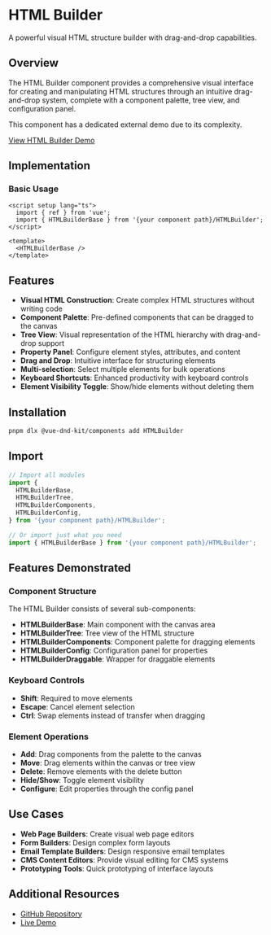 # HTML Builder

A powerful visual HTML structure builder with drag-and-drop capabilities.

<script setup>
// No example import as we link to external demo
</script>

## Overview

The HTML Builder component provides a comprehensive visual interface for creating and manipulating HTML structures through an intuitive drag-and-drop system, complete with a component palette, tree view, and configuration panel.

<div class="example-placeholder">
  <p>This component has a dedicated external demo due to its complexity.</p>
  <p><a href="https://zizigy.github.io/html-builder/" target="_blank">View HTML Builder Demo</a></p>
</div>

## Implementation

### Basic Usage

```vue
<script setup lang="ts">
  import { ref } from 'vue';
  import { HTMLBuilderBase } from '{your component path}/HTMLBuilder';
</script>

<template>
  <HTMLBuilderBase />
</template>
```

## Features

- **Visual HTML Construction**: Create complex HTML structures without writing code
- **Component Palette**: Pre-defined components that can be dragged to the canvas
- **Tree View**: Visual representation of the HTML hierarchy with drag-and-drop support
- **Property Panel**: Configure element styles, attributes, and content
- **Drag and Drop**: Intuitive interface for structuring elements
- **Multi-selection**: Select multiple elements for bulk operations
- **Keyboard Shortcuts**: Enhanced productivity with keyboard controls
- **Element Visibility Toggle**: Show/hide elements without deleting them

## Installation

```bash
pnpm dlx @vue-dnd-kit/components add HTMLBuilder
```

## Import

```ts
// Import all modules
import {
  HTMLBuilderBase,
  HTMLBuilderTree,
  HTMLBuilderComponents,
  HTMLBuilderConfig,
} from '{your component path}/HTMLBuilder';

// Or import just what you need
import { HTMLBuilderBase } from '{your component path}/HTMLBuilder';
```

## Features Demonstrated

### Component Structure

The HTML Builder consists of several sub-components:

- **HTMLBuilderBase**: Main component with the canvas area
- **HTMLBuilderTree**: Tree view of the HTML structure
- **HTMLBuilderComponents**: Component palette for dragging elements
- **HTMLBuilderConfig**: Configuration panel for properties
- **HTMLBuilderDraggable**: Wrapper for draggable elements

### Keyboard Controls

- **Shift**: Required to move elements
- **Escape**: Cancel element selection
- **Ctrl**: Swap elements instead of transfer when dragging

### Element Operations

- **Add**: Drag components from the palette to the canvas
- **Move**: Drag elements within the canvas or tree view
- **Delete**: Remove elements with the delete button
- **Hide/Show**: Toggle element visibility
- **Configure**: Edit properties through the config panel

## Use Cases

- **Web Page Builders**: Create visual web page editors
- **Form Builders**: Design complex form layouts
- **Email Template Builders**: Design responsive email templates
- **CMS Content Editors**: Provide visual editing for CMS systems
- **Prototyping Tools**: Quick prototyping of interface layouts

## Additional Resources

- [GitHub Repository](https://github.com/ZiZIGY/html-builder)
- [Live Demo](https://zizigy.github.io/html-builder/)
